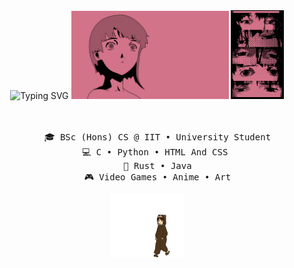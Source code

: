 <div align="center">
<img src="https://readme-typing-svg.herokuapp.com?font=Press+Start+2P&size=25&duration=2500&pause=&color=F78BC2&center=true&vCenter=true&multiline=true&repeat=false&random=false&width=1000&height=100&lines=Welcome+To+My+Profile.;I+Hope+You+Enjoy+Your+Stay." alt="Typing SVG" width="60%"/>
<img src="https://github.com/SSSAccount/SSSAccount/blob/3764445865c30a5f249b3e8844ee238d2485bc1f/assets/lain_banner.gif" width="50%"/>
<img src="https://github.com/SSSAccount/SSSAccount/blob/3764445865c30a5f249b3e8844ee238d2485bc1f/assets/lain_eyes.gif" width="16.75%" alight="right"/>
<br><br><br>
<pre>
    🎓 BSc (Hons) CS @ IIT • University Student
    💻 C • Python • HTML And CSS 
    🌱 Rust • Java
    🎮 Video Games • Anime • Art
</pre>
<img src="https://github.com/SSSAccount/SSSAccount/blob/f0c6ac8d79b9a375b376cf7aac4637e7fd4878ec/assets/lain-iwakura-rolling.gif" height="100"/>
